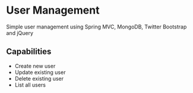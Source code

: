 # User Management

Simple user management using Spring MVC, MongoDB, Twitter Bootstrap and jQuery

## Capabilities

- Create new user
- Update existing user
- Delete existing user
- List all users
